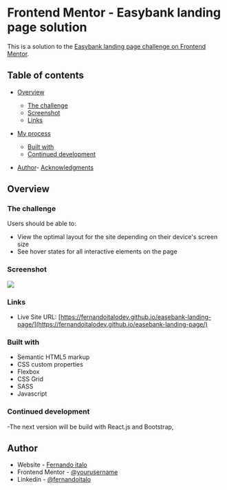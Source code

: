 # Frontend Mentor - Easybank landing page solution

This is a solution to the [Easybank landing page challenge on Frontend Mentor](https://www.frontendmentor.io/challenges/easybank-landing-page-WaUhkoDN).

## Table of contents

- [Overview](#overview)
  - [The challenge](#the-challenge)
  - [Screenshot](#screenshot)
  - [Links](#links)
- [My process](#my-process)
  - [Built with](#built-with)
  - [Continued development](#continued-development)
 
- [Author](#author)- [Acknowledgments](#acknowledgments)


## Overview

### The challenge

Users should be able to:

- View the optimal layout for the site depending on their device's screen size
- See hover states for all interactive elements on the page

### Screenshot

![](./images/easybank-landing-page.png.jpg)


### Links


- Live Site URL: [https://fernandoitalodev.github.io/easebank-landing-page/](https://fernandoitalodev.github.io/easebank-landing-page/)



### Built with

- Semantic HTML5 markup
- CSS custom properties
- Flexbox
- CSS Grid
- SASS
- Javascript





### Continued development

-The next version will be build with React.js and Bootstrap,




## Author

- Website - [Fernando italo](https://fernandoitalodev.github.io/personal-portifolio/)
- Frontend Mentor - [@yourusername](https://www.frontendmentor.io/profile/Mrprince039)
- Linkedin - [@fernandoitalo](https://www.linkedin.com/in/fernando-italo/)


